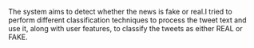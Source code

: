 The system aims to detect whether the news is fake or real.I tried to perform different classification techniques to process the tweet text and use it, along with user features, to classify the tweets as either REAL or FAKE. 
